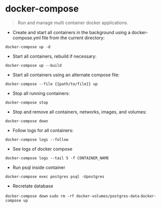 # docker-compose

> Run and manage multi container docker applications.

- Create and start all containers in the background using a docker-compose.yml file from the current directory:

`docker-compose up -d`

- Start all containers, rebuild if necessary:

`docker-compose up --build`

- Start all containers using an alternate compose file:

`docker-compose --file {{path/to/file}} up`

- Stop all running containers:

`docker-compose stop`

- Stop and remove all containers, networks, images, and volumes:

`docker-compose down`

- Follow logs for all containers:

`docker-compose logs --follow`


- See logs of docker compose

`docker-compose logs --tail 5 -f CONTAINER_NAME`


- Run psql inside container

`docker-compose exec postgres psql -Upostgres`


- Recretate database

`docker-compose down`
`sudo rm -rf docker-volumes/postgres-data`
`docker-compose up`

